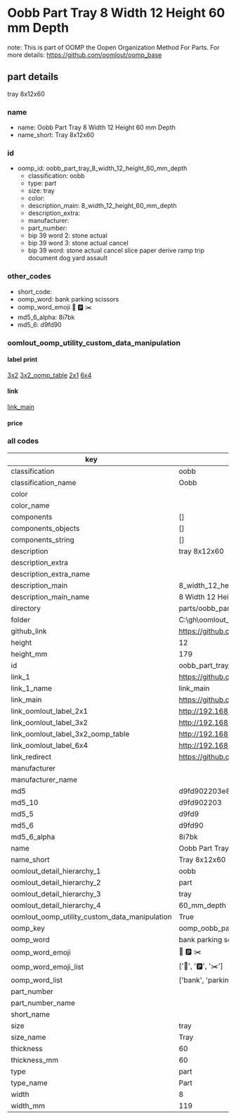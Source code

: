 # Oobb Part Tray 8 Width 12 Height 60 mm Depth  

note: This is part of OOMP the Oopen Organization Method For Parts. For more details: https://github.com/oomlout/oomp_base

##  part details
  



tray 8x12x60



### name
* name: Oobb Part Tray 8 Width 12 Height 60 mm Depth
* name_short: Tray 8x12x60 
### id
* oomp_id: oobb_part_tray_8_width_12_height_60_mm_depth
  * classification: oobb
  * type: part
  * size: tray
  * color: 
  * description_main: 8_width_12_height_60_mm_depth
  * description_extra: 
  * manufacturer: 
  * part_number: 
  * bip 39 word 2: stone actual
  * bip 39 word 3: stone actual cancel
  * bip 39 word: stone actual cancel slice paper derive ramp trip document dog yard assault

### other_codes
* short_code: 
* oomp_word: bank parking scissors
* oomp_word_emoji :bank: :parking: :scissors:
* md5_6_alpha: 8i7bk
* md5_6: d9fd90






### oomlout_oomp_utility_custom_data_manipulation
#### label print
[3x2](http://192.168.1.245:1112/?label=oomp%208i7bk)
[3x2_oomp_table](http://192.168.1.108:1112/?label=oomp%208i7bk)
[2x1](http://192.168.1.242:1112/?label=oomp%208i7bk)
[6x4](http://192.168.1.55:1112/?label=oomp%208i7bk)    

#### link

[link_main](https://github.com/oomlout/oomlout_oobb_version_4_generated_parts/tree/main/navigation_oomp/oobb/part/tray/8_width_12_height_60_mm_depth/part)                              

#### price







### all codes 
| key | value |  
| --- | --- |  
| classification | oobb |  
| classification_name | Oobb |  
| color |  |  
| color_name |  |  
| components | [] |  
| components_objects | [] |  
| components_string | [] |  
| description | tray 8x12x60 |  
| description_extra |  |  
| description_extra_name |  |  
| description_main | 8_width_12_height_60_mm_depth |  
| description_main_name | 8 Width 12 Height 60 mm Depth |  
| directory | parts/oobb_part_tray_8_width_12_height_60_mm_depth |  
| folder | C:\gh\oomlout_oobb_version_4_generated_parts\parts\oobb_part_tray_8_width_12_height_60_mm_depth |  
| github_link | https://github.com/oomlout/oomlout_oomp_part_src/tree/main/parts/oobb_part_tray_8_width_12_height_60_mm_depth |  
| height | 12 |  
| height_mm | 179 |  
| id | oobb_part_tray_8_width_12_height_60_mm_depth |  
| link_1 | https://github.com/oomlout/oomlout_oobb_version_4_generated_parts/tree/main/navigation_oomp/oobb/part/tray/8_width_12_height_60_mm_depth/part |  
| link_1_name | link_main |  
| link_main | https://github.com/oomlout/oomlout_oobb_version_4_generated_parts/tree/main/navigation_oomp/oobb/part/tray/8_width_12_height_60_mm_depth/part |  
| link_oomlout_label_2x1 | http://192.168.1.242:1112/?label=oomp%208i7bk |  
| link_oomlout_label_3x2 | http://192.168.1.245:1112/?label=oomp%208i7bk |  
| link_oomlout_label_3x2_oomp_table | http://192.168.1.108:1112/?label=oomp%208i7bk |  
| link_oomlout_label_6x4 | http://192.168.1.55:1112/?label=oomp%208i7bk |  
| link_redirect | https://github.com/oomlout/oomlout_oobb_version_4_generated_parts/tree/main/parts/oobb_tray_08_12_60 |  
| manufacturer |  |  
| manufacturer_name |  |  
| md5 | d9fd902203e8d62cedcffcb64240beb2 |  
| md5_10 | d9fd902203 |  
| md5_5 | d9fd9 |  
| md5_6 | d9fd90 |  
| md5_6_alpha | 8i7bk |  
| name | Oobb Part Tray 8 Width 12 Height 60 mm Depth |  
| name_short | Tray 8x12x60  |  
| oomlout_detail_hierarchy_1 | oobb |  
| oomlout_detail_hierarchy_2 | part |  
| oomlout_detail_hierarchy_3 | tray |  
| oomlout_detail_hierarchy_4 | 60_mm_depth |  
| oomlout_oomp_utility_custom_data_manipulation | True |  
| oomp_key | oomp_oobb_part_tray_8_width_12_height_60_mm_depth |  
| oomp_word | bank parking scissors |  
| oomp_word_emoji | :bank: :parking: :scissors: |  
| oomp_word_emoji_list | [':bank:', ':parking:', ':scissors:'] |  
| oomp_word_list | ['bank', 'parking', 'scissors'] |  
| part_number |  |  
| part_number_name |  |  
| short_name |  |  
| size | tray |  
| size_name | Tray |  
| thickness | 60 |  
| thickness_mm | 60 |  
| type | part |  
| type_name | Part |  
| width | 8 |  
| width_mm | 119 |  
